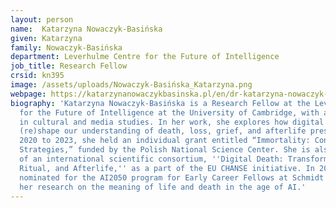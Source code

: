 ```yaml
---
layout: person
name:  Katarzyna Nowaczyk-Basińska
given: Katarzyna
family: Nowaczyk-Basińska
department: Leverhulme Centre for the Future of Intelligence
job_title: Research Fellow
crsid: kn395
image: /assets/uploads/Nowaczyk-Basińska_Katarzyna.png
webpage: https://katarzynanowaczykbasinska.pl/en/dr-katarzyna-nowaczyk-basinska/
biography: 'Katarzyna Nowaczyk-Basińska is a Research Fellow at the Leverhulme Centre
  for the Future of Intelligence at the University of Cambridge, with a background
  in cultural and media studies. In her work, she explores how digital technologies
  (re)shape our understanding of death, loss, grief, and afterlife presence. From
  2020 to 2023, she held an individual grant entitled “Immortality: Contemporary Technocultural
  Strategies,” funded by the Polish National Science Center. She is also a team member
  of an international scientific consortium, ''Digital Death: Transforming History,
  Ritual, and Afterlife,'' as a part of the EU CHANSE initiative. In 2023, she was
  nominated for the AI2050 program for Early Career Fellows at Schmidt Futures for
  her research on the meaning of life and death in the age of AI.'
---
```

